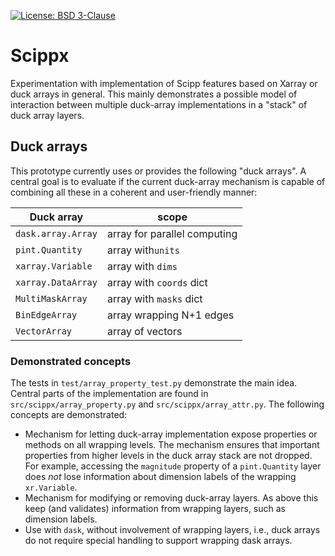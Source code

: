 [![License: BSD 3-Clause](https://img.shields.io/badge/License-BSD%203--Clause-blue.svg)](LICENSE)

# Scippx

Experimentation with implementation of Scipp features based on Xarray or duck arrays in general.
This mainly demonstrates a possible model of interaction between multiple duck-array implementations in a "stack" of duck array layers.

## Duck arrays

This prototype currently uses or provides the following "duck arrays".
A central goal is to evaluate if the current duck-array mechanism is capable of combining all these in a coherent and user-friendly manner:

Duck array | scope
---|---
`dask.array.Array`| array for parallel computing
`pint.Quantity`| array with`units`
`xarray.Variable`| array with `dims`
`xarray.DataArray`| array with `coords` dict
`MultiMaskArray`| array with `masks` dict
`BinEdgeArray`| array wrapping N+1 edges
`VectorArray`| array of vectors

### Demonstrated concepts

The tests in `test/array_property_test.py` demonstrate the main idea.
Central parts of the implementation are found in `src/scippx/array_property.py` and `src/scippx/array_attr.py`.
The following concepts are demonstrated:

- Mechanism for letting duck-array implementation expose properties or methods on all wrapping levels.
  The mechanism ensures that important properties from higher levels in the duck array stack are not dropped.
  For example, accessing the `magnitude` property of a `pint.Quantity` layer does *not* lose information about dimension labels of the wrapping `xr.Variable`.
- Mechanism for modifying or removing duck-array layers.
  As above this keep (and validates) information from wrapping layers, such as dimension labels.
- Use with `dask`, without involvement of wrapping layers, i.e., duck arrays do not require special handling to support wrapping dask arrays.

